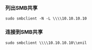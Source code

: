 ### 列出SMB共享
    sudo smbclient -N -L \\\\10.10.10.10
### 连接到SMB共享
    sudo smbclient \\\\10.10.10.10\\enil